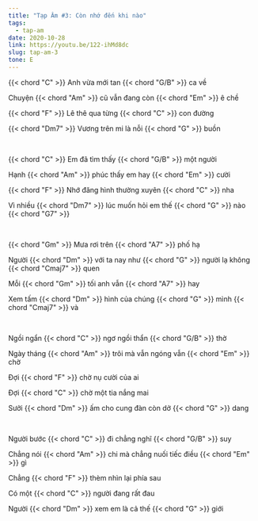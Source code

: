 ```yaml
---
title: "Tạp Âm #3: Còn nhớ đến khi nào"
tags:
  - tap-am
date: 2020-10-28
link: https://youtu.be/122-ihMd8dc
slug: tap-am-3
tone: E
---
```

{{< chord "C" >}} Anh vừa mới tan {{< chord "G/B" >}} ca về

Chuyện {{< chord "Am" >}} cũ vẫn đang còn {{< chord "Em" >}} ê chề

{{< chord "F" >}} Lê thê qua từng {{< chord "C" >}} con đường

{{< chord "Dm7" >}} Vương trên mi là nỗi {{< chord "G" >}} buồn

<br>

{{< chord "C" >}} Em đã tìm thấy {{< chord "G/B" >}} một người

Hạnh {{< chord "Am" >}} phúc thấy em hay {{< chord "Em" >}} cười

{{< chord "F" >}} Nhớ đăng hình thường xuyên {{< chord "C" >}} nha

Vì nhiều {{< chord "Dm7" >}} lúc muốn hỏi em thế {{< chord "G" >}} nào {{< chord "G7" >}}

<br>

{{< chord "Gm" >}} Mưa rơi trên {{< chord "A7" >}} phố hạ

Người {{< chord "Dm" >}} với ta nay như {{< chord "G" >}} người lạ không {{< chord "Cmaj7" >}} quen

Mỗi {{< chord "Gm" >}} tối anh vẫn {{< chord "A7" >}} hay

Xem tấm {{< chord "Dm" >}} hình của chúng {{< chord "G" >}} mình {{< chord "Cmaj7" >}} và

<br>

Ngồi ngẩn {{< chord "C" >}} ngơ ngồi thẩn {{< chord "G/B" >}} thờ

Ngày tháng {{< chord "Am" >}} trôi mà vẫn ngóng vẫn {{< chord "Em" >}} chờ

Đợi {{< chord "F" >}} chờ nụ cười của ai

Đợi {{< chord "C" >}} chờ một tia nắng mai

Sưởi {{< chord "Dm" >}} ấm cho cung đàn còn dở {{< chord "G" >}} dang

<br>

Người bước {{< chord "C" >}} đi chẳng nghĩ {{< chord "G/B" >}} suy

Chẳng nói {{< chord "Am" >}} chi mà chẳng nuối tiếc điều {{< chord "Em" >}} gì

Chẳng {{< chord "F" >}} thèm nhìn lại phía sau

Có một {{< chord "C" >}} người đang rất đau

Người {{< chord "Dm" >}} xem em là cả thế {{< chord "G" >}} giới
